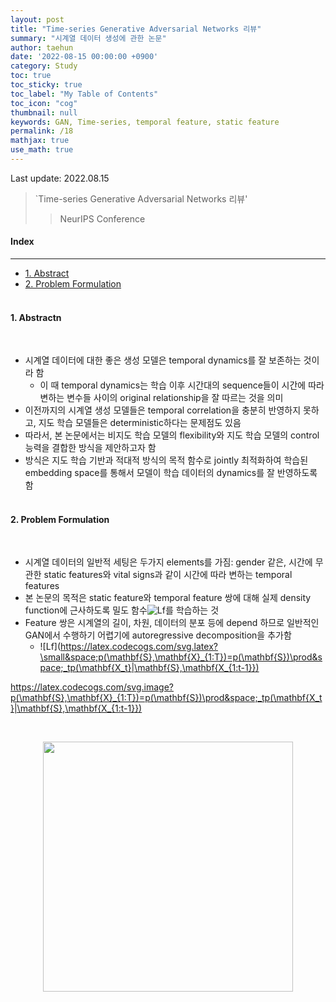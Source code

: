 ```yaml
---
layout: post
title: "Time-series Generative Adversarial Networks 리뷰"
summary: "시계열 데이터 생성에 관한 논문"
author: taehun
date: '2022-08-15 00:00:00 +0900'
category: Study
toc: true
toc_sticky: true
toc_label: "My Table of Contents"
toc_icon: "cog"
thumbnail: null
keywords: GAN, Time-series, temporal feature, static feature
permalink: /18
mathjax: true
use_math: true
---
```


Last update: 2022.08.15<br>

> `Time-series Generative Adversarial Networks 리뷰'<br>
> > NeurIPS Conference

#### Index
---

- [1. Abstract](#1-abstract)
- [2. Problem Formulation](#2-problem-formulation)<br><br>

#### **1. Abstractn**
  
<br>

- 시계열 데이터에 대한 좋은 생성 모델은 temporal dynamics를 잘 보존하는 것이라 함
  - 이 때 temporal dynamics는 학습 이후 시간대의 sequence들이 시간에 따라 변하는 변수들 사이의 original relationship을 잘 따르는 것을 의미
- 이전까지의 시계열 생성 모델들은 temporal correlation을 충분히 반영하지 못하고, 지도 학습 모델들은 deterministic하다는 문제점도 있음
- 따라서, 본 논문에서는 비지도 학습 모델의 flexibility와 지도 학습 모델의 control 능력을 결합한 방식을 제안하고자 함
- 방식은 지도 학습 기반과 적대적 방식의 목적 함수로 jointly 최적화하여 학습된 embedding space를 통해서 모델이 학습 데이터의 dynamics를 잘 반영하도록 함<br><br>

#### **2. Problem Formulation**

<br>

- 시계열 데이터의 일반적 세팅은 두가지 elements를 가짐: gender 같은, 시간에 무관한 static features와 vital signs과 같이 시간에 따라 변하는 temporal features
- 본 논문의 목적은 static feature와 temporal feature 쌍에 대해 실제 density function에 근사하도록 밀도 함수![Lf](https://latex.codecogs.com/svg.latex?\small&space;\hat{p}(\mathbf{S},&space;\mathbf{X}_{1:T}))를 학습하는 것
- Feature 쌍은 시계열의 길이, 차원, 데이터의 분포 등에 depend 하므로 일반적인 GAN에서 수행하기 어렵기에 autoregressive decomposition을 추가함
  - ![Lf](https://latex.codecogs.com/svg.latex?\small&space;p(\mathbf{S},\mathbf{X}_{1:T})=p(\mathbf{S})\prod&space;_tp(\mathbf{X_t}|\mathbf{S},\mathbf{X_{1:t-1}})

https://latex.codecogs.com/svg.image?p(\mathbf{S},\mathbf{X}_{1:T})=p(\mathbf{S})\prod&space;_tp(\mathbf{X_t}|\mathbf{S},\mathbf{X_{1:t-1}})

<br>

<p align="center">
  <img src="https://user-images.githubusercontent.com/86653075/179837645-66b3ebc3-a259-4fca-93ae-4f4064c942eb.png" width="400" height="auto">
</p>
